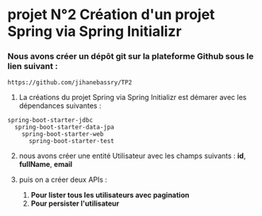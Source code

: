 # projet N°2 Création d'un projet Spring via Spring Initializr


### Nous avons créer un dépôt git sur la plateforme Github sous le lien suivant : 

```
https://github.com/jihanebassry/TP2 
```

1. La créations du projet Spring via Spring Initializr est démarer avec les dépendances suivantes :

```
spring-boot-starter-jdbc
  spring-boot-starter-data-jpa
    spring-boot-starter-web
      spring-boot-starter-test
```

2. nous avons créer une entité Utilisateur avec les champs suivants : **id**, **fullName**, **email**
3. puis on a créer deux APIs :

   1. **Pour lister tous les utilisateurs avec pagination**
   2. **Pour persister l'utilisateur**
